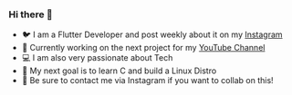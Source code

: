 ### Hi there 👋

<!--
**some-one-who-codez/some-one-who-codez** is a ✨ _special_ ✨ repository because its `README.md` (this file) appears on your GitHub profile.

Here are some ideas to get you started:

- 🔭 I’m currently working on ...
- 🌱 I’m currently learning ...
- 👯 I’m looking to collaborate on ...
- 🤔 I’m looking for help with ...
- 💬 Ask me about ...
- 📫 How to reach me: ...
- 😄 Pronouns: ...
- ⚡ Fun fact: ...
-->

- 🐦 I am a Flutter Developer and post weekly about it on my [Instagram](https://www.instagram.com/some.one.who.codez/)
- 🔭 Currently working on the next project for my [YouTube Channel](https://www.youtube.com/channel/UCgzDyB6FRT2sNhh0QhB7gtQ)
- 💻 I am also very passionate about Tech
- 🎯 My next goal is to learn C and build a Linux Distro
- 👯 Be sure to contact me via Instagram if you want to collab on this!
